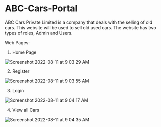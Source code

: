 # ABC-Cars-Portal

ABC Cars Private Limited is a company that deals with the selling of old cars.  This website will be used to sell old used cars. The website has two types of roles, Admin and Users. 

Web Pages: 

1. Home Page

![Screenshot 2022-08-11 at 9 03 29 AM](https://github.com/Tanya-Shekhawat/ABC-Cars-Portal/assets/98897446/5aae448d-6a38-4d6d-9210-a6f18098576a)


2. Register

![Screenshot 2022-08-11 at 9 03 55 AM](https://github.com/Tanya-Shekhawat/ABC-Cars-Portal/assets/98897446/a42fa492-104d-457d-8981-d56984756102)


3. Login

![Screenshot 2022-08-11 at 9 04 17 AM](https://github.com/Tanya-Shekhawat/ABC-Cars-Portal/assets/98897446/9c041aa1-509e-4cb7-a6a4-524a54cd0e20)


4. View all Cars 

![Screenshot 2022-08-11 at 9 04 35 AM](https://github.com/Tanya-Shekhawat/ABC-Cars-Portal/assets/98897446/5792f599-3445-4d14-afef-3fd17f67dac1)

